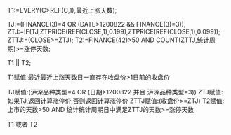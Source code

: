 T1:=EVERY(C>REF(C,1),最近上涨天数);

TJ:=(FINANCE(3)=4 OR (DATE>1200822 && FINANCE(3)=3));
ZTJ:=IF(TJ,ZTPRICE(REF(CLOSE,1),0.199),ZTPRICE(REF(CLOSE,1),0.099));
ZTTJ:=(CLOSE>=ZTJ);
T2:=FINANCE(42)>50 AND COUNT(ZTTJ,统计周期)>=涨停天数;

T1 || T2;

T1赋值:最近最近上涨天数日一直存在收盘价>1日前的收盘价

TJ赋值:(沪深品种类型=4 OR (日期>1200822 并且 沪深品种类型=3))
ZTJ赋值:如果TJ,返回计算涨停价,否则返回计算涨停价
ZTTJ赋值:(收盘价>=ZTJ)
T2赋值:上市的天数>50 AND 统计统计周期日中满足ZTTJ的天数>=涨停天数

T1 或者 T2